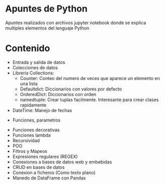 # Apuntes de Python

Apuntes realizados con archivos jupyter notebook 
donde se explica multiples elementos del lenguaje Python

# Contenido
+ Entrada y salida de datos
+ Colecciones de datos
+ Libreria Collections:
	- Counter: Conteo del numero de veces que aparece un elemento en una lista
	- Defaultdict: Diccionarios con valores por defecto
	- OrderedDict: Diccionarios con orden
	- namedtuple: Crear tuplas facilmente. Interesante para crear clases rapidamente
+ DateTime: Manejo de fechas
* Funciones, parametros
+ Funciones decorativas
+ Funciones lambda
+ Recursividad
+ POO
+ Filtros y Mapeos
+ Expresiones regulares (REGEX)
+ Conexiones a bases de datos web y embebidas
+ CRUD en bases de datos
+ Conexion a ficheros (Como texto plano)
+ Manedo de DataFrame con Pandas

